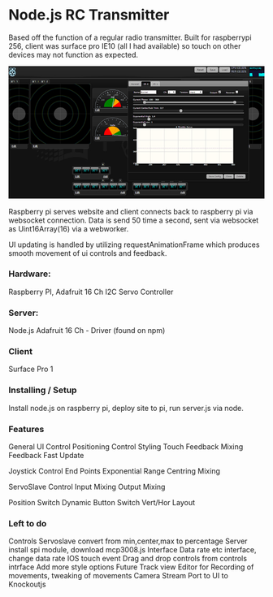 ﻿Node.js RC Transmitter
======================

Based off the function of a regular radio transmitter. Built for raspberrypi 256, client was surface pro IE10 (all I had available) so touch on other devices may not function as expected.

![Alt text](/screen.jpg?raw=true "Node.JS Transmitter")

Raspberry pi serves website and client connects back to raspberry pi via websocket connection. Data is send 50 time a second, sent via websocket as Uint16Array(16) via a webworker.

UI updating is handled by utilizing requestAnimationFrame which produces smooth movement of ui controls and feedback.


### Hardware: 
Raspberry PI,
Adafruit 16 Ch I2C Servo Controller
	
### Server:
Node.js
Adafruit 16 Ch - Driver (found on npm)

### Client
Surface Pro 1

### Installing / Setup
Install node.js on raspberry pi, deploy site to pi, run server.js via node.
	

### Features
General UI
	Control Positioning
	Control Styling
	Touch Feedback
	Mixing Feedback
	Fast Update

Joystick Control
	End Points
	Exponential Range
	Centring
	Mixing

ServoSlave Control
	Input Mixing
	Output Mixing

Position Switch
	Dynamic Button Switch
	Vert/Hor Layout
		

### Left to do
Controls
	Servoslave convert from min,center,max to percentage
Server
	install spi module, download mcp3008.js
Interface
	Data rate etc interface, change data rate
	IOS touch event
	Drag and drop controls from controls intrface
	Add more style options
Future
	Track view Editor for Recording of movements, tweaking of movements
	Camera Stream
	Port to UI to Knockoutjs





